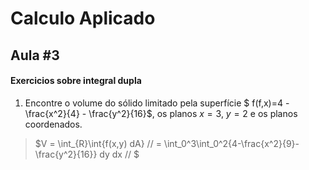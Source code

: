 # Calculo Aplicado
## Aula #3

#### Exercicios sobre integral dupla
1. Encontre o volume do sólido limitado pela superfície $ f(f,x)=4 - \frac{x^2}{4} - \frac{y^2}{16}$, os planos $x=3$, $y=2$ e os planos coordenados.
> $V = \int_{R}\int{f(x,y) dA} // = \int_0^3\int_0^2{4-\frac{x^2}{9}-\frac{y^2}{16}} dy dx // $ 
